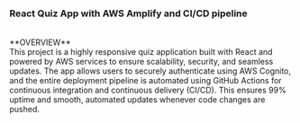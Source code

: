 ### React Quiz App with AWS Amplify and CI/CD pipeline
<br>
**OVERVIEW**
<br>
This project is a highly responsive quiz application built with React and powered by AWS services to ensure scalability, security, and seamless updates. The app allows users to securely authenticate using AWS Cognito, and the entire deployment pipeline is automated using GitHub Actions for continuous integration and continuous delivery (CI/CD). This ensures 99% uptime and smooth, automated updates whenever code changes are pushed.
<br>
<br>
